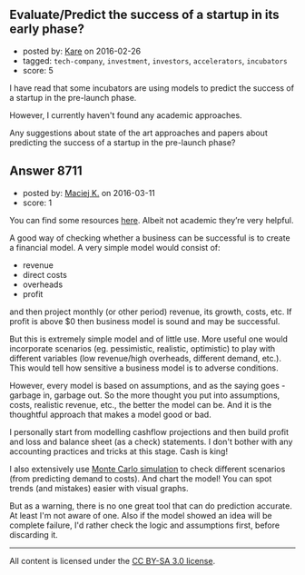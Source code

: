 ## Evaluate/Predict the success of a startup in its early phase?

- posted by: [Kare](https://stackexchange.com/users/2815104/kare) on 2016-02-26
- tagged: `tech-company`, `investment`, `investors`, `accelerators`, `incubators`
- score: 5

<p>I have read that some incubators are using models to predict the success of a startup in the pre-launch phase.</p>

<p>However, I currently haven't found any academic approaches.</p>

<p>Any suggestions about state of the art approaches and papers about predicting the success of a startup in the pre-launch phase?</p>



## Answer 8711

- posted by: [Maciej K.](https://stackexchange.com/users/7439907/maciej-k) on 2016-03-11
- score: 1

<p>You can find some resources <a href="http://foresight.is/learn/best-practices" rel="nofollow">here</a>. Albeit not academic they’re very helpful.</p>

<p>A good way of checking whether a business can be successful is to create a financial model. A very simple model would consist of:</p>

<ul>
<li>revenue</li>
<li>direct costs</li>
<li>overheads</li>
<li>profit</li>
</ul>

<p>and then project monthly (or other period) revenue, its growth, costs, etc. If profit is above $0 then business model is sound and may be successful.</p>

<p>But this is extremely simple model and of little use. More useful one would incorporate scenarios (eg. pessimistic, realistic, optimistic) to play with different variables (low revenue/high overheads, different demand, etc.). This would tell how sensitive a business model is to adverse conditions.</p>

<p>However, every model is based on assumptions, and as the saying goes - garbage in, garbage out. So the more thought you put into assumptions, costs, realistic revenue, etc., the better the model can be. And it is the thoughtful approach that makes a model good or bad.</p>

<p>I personally start from modelling cashflow projections and then build profit and loss and balance sheet (as a check) statements. I don't bother with any accounting practices and tricks at this stage. Cash is king! </p>

<p>I also extensively use <a href="https://en.wikipedia.org/wiki/Monte_Carlo_method" rel="nofollow">Monte Carlo simulation</a> to check different scenarios (from predicting demand to costs). And chart the model! You can spot trends (and mistakes) easier with visual graphs.</p>

<p>But as a warning, there is no one great tool that can do prediction accurate. At least I'm not aware of one. Also if the model showed an idea will be complete failure, I'd rather check the logic and assumptions first, before discarding it.</p>




---

All content is licensed under the [CC BY-SA 3.0 license](https://creativecommons.org/licenses/by-sa/3.0/).
